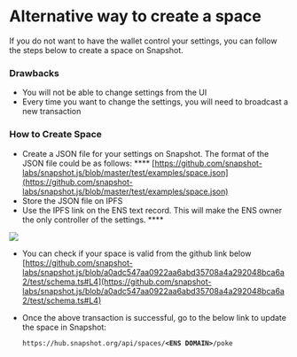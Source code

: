 # Alternative way to create a space

If you do not want to have the wallet control your settings, you can follow the steps below to create a space on Snapshot.

### **Drawbacks**

* You will not be able to change settings from the UI
* Every time you want to change the settings, you will need to broadcast a new transaction

### **How to Create Space**

* Create a JSON file for your settings on Snapshot. The format of the JSON file could be as follows: **** [https://github.com/snapshot-labs/snapshot.js/blob/master/test/examples/space.json](https://github.com/snapshot-labs/snapshot.js/blob/master/test/examples/space.json)
* Store the JSON file on IPFS
* Use the IPFS link on the ENS text record. This will make the ENS owner the only controller of the settings. ****&#x20;

![](https://lh6.googleusercontent.com/qfA-Pj7o2Fvld76V2gZIJm9U1V0uRBgNdedfxU4iKjGDfE3cHH7KLMx26eawZPD0Zl8j3H7AAfFsToDdl9ViQ5Y7WyI8FACqVlkc5JG9zwcyZg877KmnH6cf2vleHnn-icWLGTg=s0)

* You can check if your space is valid from the github link below [https://github.com/snapshot-labs/snapshot.js/blob/a0adc547aa0922aa6abd35708a4a292048bca6a2/test/schema.ts#L4](https://github.com/snapshot-labs/snapshot.js/blob/a0adc547aa0922aa6abd35708a4a292048bca6a2/test/schema.ts#L4)
*   Once the above transaction is successful, go to the below link to update the space in Snapshot:

    `https://hub.snapshot.org/api/spaces/`**`<ENS DOMAIN>`**`/poke`
